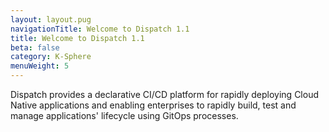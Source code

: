 ```yaml
---
layout: layout.pug
navigationTitle: Welcome to Dispatch 1.1
title: Welcome to Dispatch 1.1
beta: false
category: K-Sphere
menuWeight: 5
---
```


Dispatch provides a declarative CI/CD platform for rapidly deploying Cloud Native applications and enabling enterprises to rapidly build, test and manage applications' lifecycle using GitOps processes.
